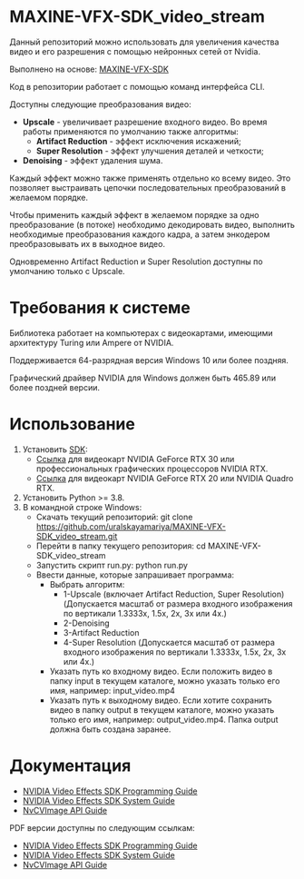 # MAXINE-VFX-SDK_video_stream
Данный репозиторий можно использовать для увеличения качества видео и его разрешения с помощью нейронных сетей от Nvidia.

Выполнено на основе:
[MAXINE-VFX-SDK](https://github.com/NVIDIA/MAXINE-VFX-SDK.git)

Код в репозитории работает с помощью команд интерфейса CLI.

Доступны следующие преобразования видео:
- **Upscale** - увеличивает разрешение входного видео. Во время работы применяются по умолчанию также алгоритмы:
  - **Artifact Reduction** - эффект исключения искажений;
  - **Super Resolution** - эффект улучшения деталей и четкости;
- **Denoising** - эффект удаления шума.

Каждый эффект можно также применять отдельно ко всему видео. Это позволяет выстраивать цепочки последовательных преобразований в желаемом порядке.

Чтобы применить каждый эффект в желаемом порядке за одно преобразование (в потоке) необходимо декодировать видео, выполнить необходимые преобразования каждого кадра, а затем энкодером преобразовывать их в выходное видео.

Одновременно Artifact Reduction и Super Resolution доступны по умолчанию только с Upscale.

# Требования к системе
Библиотека работает на компьютерах с видеокартами, имеющими архитектуру Turing или Ampere от NVIDIA.

Поддерживается 64-разрядная версия Windows 10 или более поздняя.

Графический драйвер NVIDIA для Windows должен быть 465.89 или более поздней версии.

# Использование
1. Установить [SDK](https://www.nvidia.com/ru-ru/geforce/broadcasting/broadcast-sdk/resources/):
    - [Ссылка](https://international.download.nvidia.com/Windows/broadcast/sdk/v0.6.5/nvidia_video_effects_sdk_installer_ampere.exe) для видеокарт NVIDIA GeForce RTX 30 или профессиональных графических процессоров NVIDIA RTX.
    - [Ссылка](https://international.download.nvidia.com/Windows/broadcast/sdk/v0.6.5/nvidia_video_effects_sdk_installer_turing.exe) для видеокарт NVIDIA GeForce RTX 20 или NVIDIA Quadro RTX.
2. Установить Python >= 3.8.
3. В командной строке Windows:
    - Скачать текущий репозиторий: git clone https://github.com/uralskayamariya/MAXINE-VFX-SDK_video_stream.git
    - Перейти в папку текущего репозитория: cd MAXINE-VFX-SDK_video_stream
    - Запустить скрипт run.py: python run.py
    - Ввести данные, которые запрашивает программа:
      * Выбрать алгоритм:
         - 1-Upscale (включает Artifact Reduction, Super Resolution) (Допускается масштаб от размера входного изображения по вертикали 1.3333x, 1.5x, 2x, 3x или 4x.)
         - 2-Denoising
         - 3-Artifact Reduction
         - 4-Super Resolution (Допускается масштаб от размера входного изображения по вертикали 1.3333x, 1.5x, 2x, 3x или 4x.)
      * Указать путь ко входному видео. Если положить видео в папку input в текущем каталоге, можно указать только его имя, например: input_video.mp4
      * Указать путь к выходному видео. Если хотите сохранить видео в папку output в текущем каталоге, можно указать только его имя, например: output_video.mp4. Папка output должна быть создана заранее.

# Документация
* [NVIDIA Video Effects SDK Programming Guide](https://docs.nvidia.com/deeplearning/maxine/vfx-sdk-programming-guide/index.html)
* [NVIDIA Video Effects SDK System Guide](https://docs.nvidia.com/deeplearning/maxine/vfx-sdk-system-guide/index.html)
* [NvCVImage API Guide](https://docs.nvidia.com/deeplearning/maxine/nvcvimage-api-guide/index.html)

PDF версии доступны по следующим ссылкам: 
* [NVIDIA Video Effects SDK Programming Guide](https://docs.nvidia.com/deeplearning/maxine/pdf/vfx-sdk-programming-guide.pdf)
* [NVIDIA Video Effects SDK System Guide](https://docs.nvidia.com/deeplearning/maxine/pdf/vfx-sdk-system-guide.pdf)
* [NvCVImage API Guide](https://docs.nvidia.com/deeplearning/maxine/pdf/nvcvimage-api-guide.pdf)

